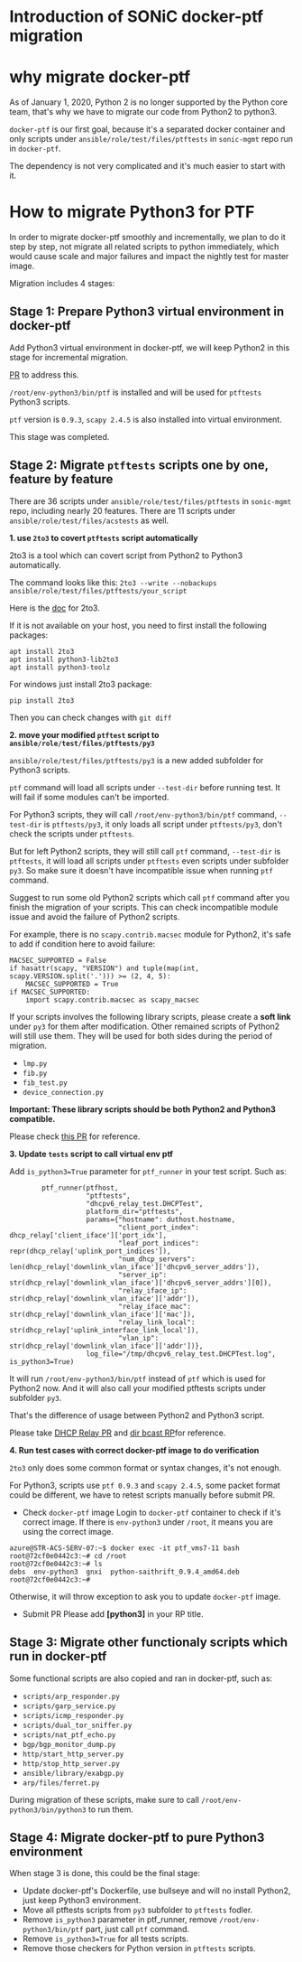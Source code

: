 # Introduction of SONiC docker-ptf migration

# why migrate docker-ptf


As of January 1, 2020, Python 2 is no longer supported by the Python core team, that's why we have to migrate our code from Python2 to python3.

`docker-ptf` is our first goal, because it's a separated docker container and only scripts under `ansible/role/test/files/ptftests` in `sonic-mgmt` repo run in `docker-ptf`.

The dependency is not very complicated and it's much easier to start with it.

# How to migrate Python3 for PTF

In order to migrate docker-ptf smoothly and incrementally, we plan to do it step by step, not migrate all related scripts to python immediately, which would cause scale and major failures and impact the nightly test for master image.

Migration includes 4 stages:

## Stage 1: Prepare Python3 virtual environment in docker-ptf
Add Python3 virtual environment in docker-ptf, we will keep Python2 in this stage for incremental migration.

[PR](https://github.com/Azure/sonic-buildimage/pull/10599) to address this.

`/root/env-python3/bin/ptf` is installed and will be used for `ptftests` Python3 scripts.

`ptf` version is `0.9.3`,  `scapy 2.4.5` is also installed into virtual environment.

This stage was completed.


## Stage 2: Migrate `ptftests` scripts one by one, feature by feature

There are 36 scripts under `ansible/role/test/files/ptftests` in `sonic-mgmt` repo, including nearly 20 features.
There are 11 scripts under `ansible/role/test/files/acstests` as well.


**1. use `2to3` to covert `ptftests` script automatically**

2to3 is a tool which can covert script from Python2 to Python3 automatically.

The command looks like this:
`2to3 --write --nobackups ansible/role/test/files/ptftests/your_script`

Here is the [doc](https://docs.python.org/3/library/2to3.html) for 2to3.


If it is not available on your host, you need to first install the following packages:


```
apt install 2to3
apt install python3-lib2to3
apt install python3-toolz
```

For windows just install 2to3 package:

`pip install 2to3`

Then you can check changes with `git diff`

**2. move your modified `ptftest` script to `ansible/role/test/files/ptftests/py3`**

`ansible/role/test/files/ptftests/py3` is a new added subfolder for Python3 scripts.

`ptf` command will load all scripts under `--test-dir` before running test. It will fail if some modules can't be imported.

For Python3 scripts, they will call `/root/env-python3/bin/ptf` command, `--test-dir` is `ptftests/py3`, it only loads all script under `ptftests/py3`, don't check the scripts under `ptftests`.

But for left Python2 scripts, they will still call `ptf` command, `--test-dir` is `ptftests`, it will load all scripts under `ptftests` even scripts under subfolder `py3`.
So make sure it doesn't have incompatible issue when running `ptf` command.

Suggest to run some old Python2 scripts which call `ptf` command after you finish the migration of your scripts. This can check incompatible module issue and avoid the failure of Python2 scripts.

For example, there is no `scapy.contrib.macsec` module for Python2, it's safe to add if condition here to avoid failure:

```
MACSEC_SUPPORTED = False
if hasattr(scapy, "VERSION") and tuple(map(int, scapy.VERSION.split('.'))) >= (2, 4, 5):
    MACSEC_SUPPORTED = True
if MACSEC_SUPPORTED:
    import scapy.contrib.macsec as scapy_macsec
```

If your scripts involves the following library scripts, please create a **soft link** under `py3` for them after modification. Other remained scripts of Python2 will still use them. They will be used for both sides during the period of migration.
 - `lmp.py`
 - `fib.py`
 - `fib_test.py`
 - `device_connection.py`

**Important: These library scripts should be both Python2 and Python3 compatible.**


Please check [this PR](https://github.com/sonic-net/sonic-mgmtmgmt/pull/5490) for reference.

**3. Update `tests` script to call virtual env ptf**

Add `is_python3=True` parameter for `ptf_runner` in your test script. Such as:

```
        ptf_runner(ptfhost,
                   "ptftests",
                   "dhcpv6_relay_test.DHCPTest",
                   platform_dir="ptftests",
                   params={"hostname": duthost.hostname,
                           "client_port_index": dhcp_relay['client_iface']['port_idx'],
                           "leaf_port_indices": repr(dhcp_relay['uplink_port_indices']),
                           "num_dhcp_servers": len(dhcp_relay['downlink_vlan_iface']['dhcpv6_server_addrs']),
                           "server_ip": str(dhcp_relay['downlink_vlan_iface']['dhcpv6_server_addrs'][0]),
                           "relay_iface_ip": str(dhcp_relay['downlink_vlan_iface']['addr']),
                           "relay_iface_mac": str(dhcp_relay['downlink_vlan_iface']['mac']),
                           "relay_link_local": str(dhcp_relay['uplink_interface_link_local']),
                           "vlan_ip": str(dhcp_relay['downlink_vlan_iface']['addr'])},
                   log_file="/tmp/dhcpv6_relay_test.DHCPTest.log", is_python3=True)
```



It will run `/root/env-python3/bin/ptf` instead of `ptf` which is used for Python2 now.
And it will also call your modified ptftests scripts under subfolder `py3`.

That's the difference of usage between Python2 and Python3 script.

Please take [DHCP Relay PR](https://github.com/sonic-net/sonic-mgmt/pull/5534)  and [dir bcast RP](https://github.com/sonic-net/sonic-mgmt/pull/5540)for reference.



**4. Run test cases with correct docker-ptf image to do verification**

`2to3` only does some common format or syntax changes, it's not enough.

For Python3, scripts use `ptf 0.9.3` and `scapy 2.4.5`, some packet format could be different, we have to retest scripts manually before submit PR.

- Check `docker-ptf` image
Login to `docker-ptf` container to check if it's correct image. If there is `env-python3` under `/root`, it means you are using the correct image.

```
azure@STR-ACS-SERV-07:~$ docker exec -it ptf_vms7-11 bash
root@72cf0e0442c3:~# cd /root
root@72cf0e0442c3:~# ls
debs  env-python3  gnxi  python-saithrift_0.9.4_amd64.deb
root@72cf0e0442c3:~#
```
Otherwise, it will throw exception to ask you to update `docker-ptf` image.


- Submit PR
Please add **[python3]** in your RP title.

## Stage 3: Migrate other functionaly scripts which run in docker-ptf
Some functional scripts are also copied and ran in docker-ptf, such as:
- `scripts/arp_responder.py`
- `scripts/garp_service.py`
- `scripts/icmp_responder.py`
- `scripts/dual_tor_sniffer.py`
- `scripts/nat_ptf_echo.py`
- `bgp/bgp_monitor_dump.py`
- `http/start_http_server.py`
- `http/stop_http_server.py`
- `ansible/library/exabgp.py`
- `arp/files/ferret.py`

During migration of these scripts, make sure to call `/root/env-python3/bin/python3` to run them.

## Stage 4: Migrate docker-ptf to pure Python3 environment
When stage 3 is done, this could be the final stage:
- Update docker-ptf's Dockerfile, use bullseye and will no install Python2, just keep Python3 environment.
- Move all ptftests scripts from `py3` subfolder to `ptftests` fodler.
- Remove `is_python3` parameter in ptf_runner, remove `/root/env-python3/bin/ptf` part, just call `ptf` command.
- Remove `is_python3=True` for all tests scripts.
- Remove those checkers for Python version in `ptftests` scripts.




